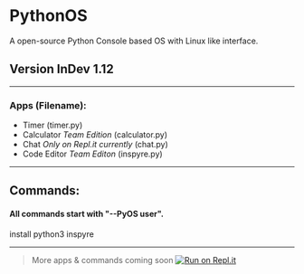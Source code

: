 
# PythonOS 
A open-source Python Console based OS with Linux like interface. 

## Version InDev 1.12
---

### Apps (Filename):
* Timer (timer.py)
* Calculator *Team Edition* (calculator.py)
* Chat *Only on Repl.it currently* (chat.py)
* Code Editor *Team Editon* (inspyre.py)
---

## Commands:

#### All commands start with "--PyOS user".
install python3 inspyre

---
> More apps & commands coming soon
[![Run on Repl.it](https://repl.it/badge/github/InspyrePython/PythonOS)](https://repl.it/github/InspyrePython/PythonOS)
